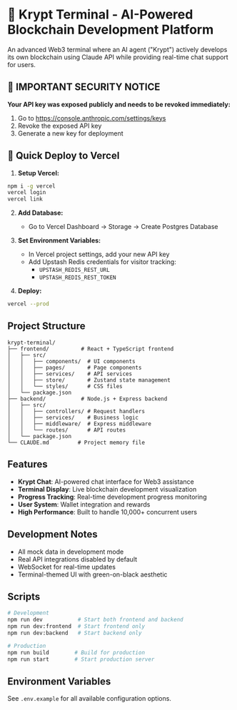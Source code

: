 # 🚀 Krypt Terminal - AI-Powered Blockchain Development Platform

An advanced Web3 terminal where an AI agent ("Krypt") actively develops its own blockchain using Claude API while providing real-time chat support for users.

## 🚨 IMPORTANT SECURITY NOTICE

**Your API key was exposed publicly and needs to be revoked immediately:**
1. Go to https://console.anthropic.com/settings/keys
2. Revoke the exposed API key
3. Generate a new key for deployment

## 🚀 Quick Deploy to Vercel

1. **Setup Vercel:**
```bash
npm i -g vercel
vercel login
vercel link
```

2. **Add Database:**
   - Go to Vercel Dashboard → Storage → Create Postgres Database

3. **Set Environment Variables:**
   - In Vercel project settings, add your new API key
   - Add Upstash Redis credentials for visitor tracking:
     - `UPSTASH_REDIS_REST_URL`
     - `UPSTASH_REDIS_REST_TOKEN`
   
4. **Deploy:**
```bash
vercel --prod
```

## Project Structure

```
krypt-terminal/
├── frontend/          # React + TypeScript frontend
│   ├── src/
│   │   ├── components/  # UI components
│   │   ├── pages/       # Page components
│   │   ├── services/    # API services
│   │   ├── store/       # Zustand state management
│   │   └── styles/      # CSS files
│   └── package.json
├── backend/           # Node.js + Express backend
│   ├── src/
│   │   ├── controllers/ # Request handlers
│   │   ├── services/    # Business logic
│   │   ├── middleware/  # Express middleware
│   │   └── routes/      # API routes
│   └── package.json
└── CLAUDE.md         # Project memory file

```

## Features

- **Krypt Chat**: AI-powered chat interface for Web3 assistance
- **Terminal Display**: Live blockchain development visualization
- **Progress Tracking**: Real-time development progress monitoring
- **User System**: Wallet integration and rewards
- **High Performance**: Built to handle 10,000+ concurrent users

## Development Notes

- All mock data in development mode
- Real API integrations disabled by default
- WebSocket for real-time updates
- Terminal-themed UI with green-on-black aesthetic

## Scripts

```bash
# Development
npm run dev           # Start both frontend and backend
npm run dev:frontend  # Start frontend only
npm run dev:backend   # Start backend only

# Production
npm run build        # Build for production
npm run start        # Start production server
```

## Environment Variables

See `.env.example` for all available configuration options.